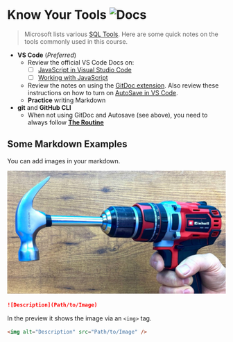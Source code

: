 # Know Your Tools ![Docs](https://img.shields.io/badge/Documentation%20Status-%7E10%25%20Minimal%20Outline-lightgrey?logo=Read%20the%20Docs)

> Microsoft lists various [SQL Tools](https://docs.microsoft.com/en-us/sql/tools/overview-sql-tools?view=sql-server-ver16). Here are some quick notes on the tools commonly used in this course.


- **VS Code** (*Preferred*)
  - Review the official VS Code Docs on:
    - [ ] [JavaScript in Visual Studio Code](https://code.visualstudio.com/docs/languages/javascript)
    - [ ] [Working with JavaScript](https://code.visualstudio.com/docs/nodejs/working-with-javascript)
  - Review the notes on using the [GitDoc extension](https://github.com/lostintangent/gitdoc#gitdoc-). Also review these instructions on how to turn on [AutoSave in VS Code](https://neutrondev.com/vs-code-auto-save/).
  - **Practice** writing Markdown
- **git** and **GitHub CLI**
  - When not using GitDoc and Autosave (see above), you need to always follow [**The Routine**](./TheRoutine.md)

## Some Markdown Examples

You can add images in your markdown.

![lolz](images/KnowYourTools.jpg)

```markdown
![Description](Path/to/Image)
```

In the preview it shows the image via an `<img>` tag.

```html
<img alt="Description" src="Path/to/Image" />
```
